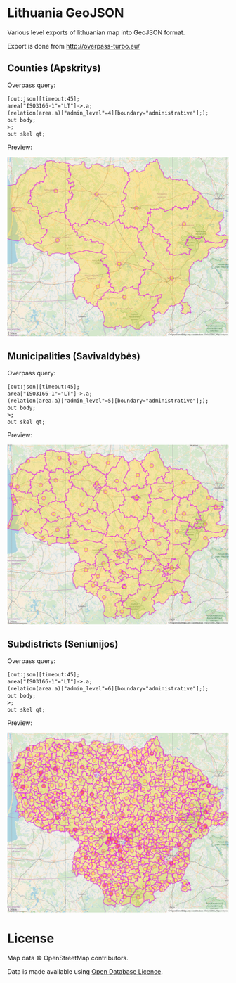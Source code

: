 # Lithuania GeoJSON

Various level exports of lithuanian map into GeoJSON format.

Export is done from http://overpass-turbo.eu/

## Counties (Apskritys)

Overpass query:

```
[out:json][timeout:45];
area["ISO3166-1"="LT"]->.a;
(relation(area.a)["admin_level"=4][boundary="administrative"];);
out body;
>;
out skel qt;
```

Preview:

![counties.png](images/counties.png)


## Municipalities (Savivaldybės)

Overpass query:

```
[out:json][timeout:45];
area["ISO3166-1"="LT"]->.a;
(relation(area.a)["admin_level"=5][boundary="administrative"];);
out body;
>;
out skel qt;
```

Preview:

![municipalities.png](images/municipalities.png)


## Subdistricts (Seniunijos)

Overpass query:

```
[out:json][timeout:45];
area["ISO3166-1"="LT"]->.a;
(relation(area.a)["admin_level"=6][boundary="administrative"];);
out body;
>;
out skel qt;
```

Preview:

![subdistricts.png](images/subdistricts.png)


# License

Map data © OpenStreetMap contributors.

Data is made available using [Open Database Licence](https://www.opendatacommons.org/licenses/odbl).
